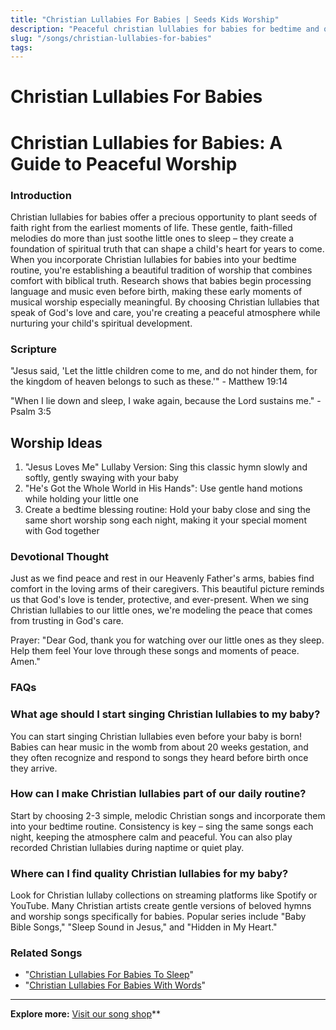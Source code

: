 ```yaml
---
title: "Christian Lullabies For Babies | Seeds Kids Worship"
description: "Peaceful christian lullabies for babies for bedtime and quiet moments. Christian music to comfort and nurture young children's faith."
slug: "/songs/christian-lullabies-for-babies"
tags:
---
```


# Christian Lullabies For Babies

# Christian Lullabies for Babies: A Guide to Peaceful Worship

### Introduction
Christian lullabies for babies offer a precious opportunity to plant seeds of faith right from the earliest moments of life. These gentle, faith-filled melodies do more than just soothe little ones to sleep – they create a foundation of spiritual truth that can shape a child's heart for years to come. When you incorporate Christian lullabies for babies into your bedtime routine, you're establishing a beautiful tradition of worship that combines comfort with biblical truth. Research shows that babies begin processing language and music even before birth, making these early moments of musical worship especially meaningful. By choosing Christian lullabies that speak of God's love and care, you're creating a peaceful atmosphere while nurturing your child's spiritual development.

### Scripture
"Jesus said, 'Let the little children come to me, and do not hinder them, for the kingdom of heaven belongs to such as these.'" - Matthew 19:14

"When I lie down and sleep, I wake again, because the Lord sustains me." - Psalm 3:5

## Worship Ideas
1. "Jesus Loves Me" Lullaby Version: Sing this classic hymn slowly and softly, gently swaying with your baby
2. "He's Got the Whole World in His Hands": Use gentle hand motions while holding your little one
3. Create a bedtime blessing routine: Hold your baby close and sing the same short worship song each night, making it your special moment with God together

### Devotional Thought
Just as we find peace and rest in our Heavenly Father's arms, babies find comfort in the loving arms of their caregivers. This beautiful picture reminds us that God's love is tender, protective, and ever-present. When we sing Christian lullabies to our little ones, we're modeling the peace that comes from trusting in God's care.

Prayer: "Dear God, thank you for watching over our little ones as they sleep. Help them feel Your love through these songs and moments of peace. Amen."

### FAQs

### What age should I start singing Christian lullabies to my baby?
You can start singing Christian lullabies even before your baby is born! Babies can hear music in the womb from about 20 weeks gestation, and they often recognize and respond to songs they heard before birth once they arrive.

### How can I make Christian lullabies part of our daily routine?
Start by choosing 2-3 simple, melodic Christian songs and incorporate them into your bedtime routine. Consistency is key – sing the same songs each night, keeping the atmosphere calm and peaceful. You can also play recorded Christian lullabies during naptime or quiet play.

### Where can I find quality Christian lullabies for my baby?
Look for Christian lullaby collections on streaming platforms like Spotify or YouTube. Many Christian artists create gentle versions of beloved hymns and worship songs specifically for babies. Popular series include "Baby Bible Songs," "Sleep Sound in Jesus," and "Hidden in My Heart."

### Related Songs

- "[Christian Lullabies For Babies To Sleep](/songs/christian-lullabies-for-babies-to-sleep/)"
- "[Christian Lullabies For Babies With Words](/songs/christian-lullabies-for-babies-with-words/)"

---

**Explore more:** [Visit our song shop](https://seedskidsworship.com/shop)**

<!-- Schema Markup -->
<script type="application/ld+json">
{
  "@context": "https://schema.org",
  "@type": "MusicRecording",
  "name": "Christian Lullabies For Babies",
  "byArtist": {
    "@type": "MusicGroup",
    "name": "Seeds Kids Worship"
  },
  "isFamilyFriendly": true,
  "url": "https://seedskidsworship.com/songs/christian-lullabies-for-babies/"
}
</script>